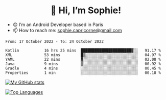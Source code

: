 <h1 align="center"> 👋 Hi, I’m Sophie! </h1>  

- 😊 I’m an Android Developer based in Paris
- 📫 How to reach me: sophie.capricorne@gmail.com


<!--START_SECTION:waka-->

```text
From: 17 October 2022 - To: 24 October 2022

Kotlin           16 hrs 25 mins  ██████████████████████▓░░   91.17 %
XML              53 mins         █▒░░░░░░░░░░░░░░░░░░░░░░░   04.97 %
YAML             22 mins         ▓░░░░░░░░░░░░░░░░░░░░░░░░   02.08 %
Java             9 mins          ▒░░░░░░░░░░░░░░░░░░░░░░░░   00.92 %
Gradle           4 mins          ░░░░░░░░░░░░░░░░░░░░░░░░░   00.45 %
Properties       1 min           ░░░░░░░░░░░░░░░░░░░░░░░░░   00.18 %
```

<!--END_SECTION:waka-->

[![My GitHub stats](https://github-readme-stats.vercel.app/api?username=sophicapri&show_icons=true&theme=buefy)](https://github.com/anuraghazra/github-readme-stats)

[![Top Languages](https://github-readme-stats.vercel.app/api/top-langs/?username=sophicapri&langs_count=2&layout=compact)](https://github.com/anuraghazra/github-readme-stats)
